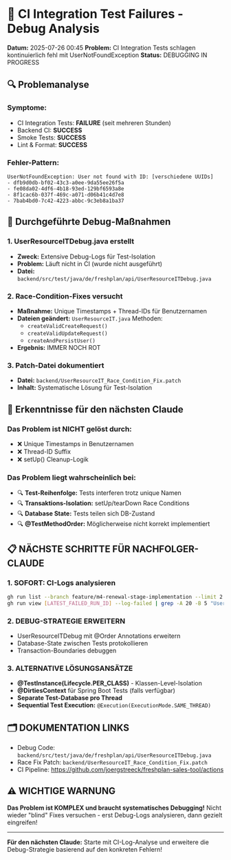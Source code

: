 # 🚨 CI Integration Test Failures - Debug Analysis

**Datum:** 2025-07-26 00:45
**Problem:** CI Integration Tests schlagen kontinuierlich fehl mit UserNotFoundException
**Status:** DEBUGGING IN PROGRESS

## 🔍 Problemanalyse

### Symptome:
- CI Integration Tests: **FAILURE** (seit mehreren Stunden)
- Backend CI: **SUCCESS** 
- Smoke Tests: **SUCCESS**
- Lint & Format: **SUCCESS**

### Fehler-Pattern:
```
UserNotFoundException: User not found with ID: [verschiedene UUIDs]
- dfb9d0db-bf02-43c3-a0ee-9da55ee26f5a
- fe08da02-4df6-4b18-93ed-129bf6593a8e  
- 8f1cac6b-037f-469c-a071-d06b41c4d7e8
- 7bab4bd0-7c42-4223-abbc-9c3eb8a1ba37
```

## 🧪 Durchgeführte Debug-Maßnahmen

### 1. UserResourceITDebug.java erstellt
- **Zweck:** Extensive Debug-Logs für Test-Isolation
- **Problem:** Läuft nicht in CI (wurde nicht ausgeführt)
- **Datei:** `backend/src/test/java/de/freshplan/api/UserResourceITDebug.java`

### 2. Race-Condition-Fixes versucht
- **Maßnahme:** Unique Timestamps + Thread-IDs für Benutzernamen
- **Dateien geändert:** `UserResourceIT.java` Methoden:
  - `createValidCreateRequest()`
  - `createValidUpdateRequest()` 
  - `createAndPersistUser()`
- **Ergebnis:** IMMER NOCH ROT

### 3. Patch-Datei dokumentiert
- **Datei:** `backend/UserResourceIT_Race_Condition_Fix.patch`
- **Inhalt:** Systematische Lösung für Test-Isolation

## 🎯 Erkenntnisse für den nächsten Claude

### Das Problem ist NICHT gelöst durch:
- ❌ Unique Timestamps in Benutzernamen
- ❌ Thread-ID Suffix  
- ❌ setUp() Cleanup-Logik

### Das Problem liegt wahrscheinlich bei:
- 🔍 **Test-Reihenfolge:** Tests interferen trotz unique Namen
- 🔍 **Transaktions-Isolation:** setUp/tearDown Race Conditions
- 🔍 **Database State:** Tests teilen sich DB-Zustand
- 🔍 **@TestMethodOrder:** Möglicherweise nicht korrekt implementiert

## 📋 NÄCHSTE SCHRITTE FÜR NACHFOLGER-CLAUDE

### 1. SOFORT: CI-Logs analysieren
```bash
gh run list --branch feature/m4-renewal-stage-implementation --limit 2
gh run view [LATEST_FAILED_RUN_ID] --log-failed | grep -A 20 -B 5 "UserNotFoundException"
```

### 2. DEBUG-STRATEGIE ERWEITERN
- UserResourceITDebug mit @Order Annotations erweitern
- Database-State zwischen Tests protokollieren  
- Transaction-Boundaries debuggen

### 3. ALTERNATIVE LÖSUNGSANSÄTZE
- **@TestInstance(Lifecycle.PER_CLASS)** - Klassen-Level-Isolation
- **@DirtiesContext** für Spring Boot Tests (falls verfügbar)
- **Separate Test-Database pro Thread** 
- **Sequential Test Execution:** `@Execution(ExecutionMode.SAME_THREAD)`

## 🗂️ DOKUMENTATION LINKS
- Debug Code: `backend/src/test/java/de/freshplan/api/UserResourceITDebug.java`
- Race Fix Patch: `backend/UserResourceIT_Race_Condition_Fix.patch`
- CI Pipeline: https://github.com/joergstreeck/freshplan-sales-tool/actions

## ⚠️ WICHTIGE WARNUNG
**Das Problem ist KOMPLEX und braucht systematisches Debugging!**
Nicht wieder "blind" Fixes versuchen - erst Debug-Logs analysieren, dann gezielt eingreifen!

---
**Für den nächsten Claude:** 
Starte mit CI-Log-Analyse und erweitere die Debug-Strategie basierend auf den konkreten Fehlern!